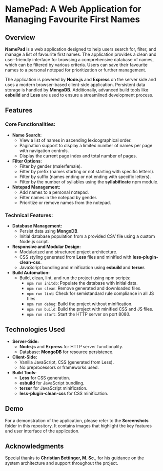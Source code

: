 # NamePad: A Web Application for Managing Favourite First Names

## Overview
**NamePad** is a web application designed to help users search for, filter, and manage a list of favourite first names. The application provides a clean and user-friendly interface for browsing a comprehensive database of names, which can be filtered by various criteria. Users can save their favourite names to a personal notepad for prioritization or further management.

The application is powered by **Node.js** and **Express** on the server side and uses a modern browser-based client-side application. Persistent data storage is handled by **MongoDB**. Additionally, advanced build tools like **esbuild** and **Less** are used to ensure a streamlined development process.

## Features
### Core Functionalities:
- **Name Search:**
  - View a list of names in ascending lexicographical order.
  - Pagination support to display a limited number of names per page with navigation controls.
  - Display the current page index and total number of pages.
- **Filter Options:**
  - Filter by gender (male/female).
  - Filter by prefix (names starting or not starting with specific letters).
  - Filter by suffix (names ending or not ending with specific letters).
  - Filter by the number of syllables using the **syllabificate** npm module.
- **Notepad Management:**
  - Add names to a personal notepad.
  - Filter names in the notepad by gender.
  - Prioritize or remove names from the notepad.
    
### Technical Features:
- **Database Management:**
  - Persist data using **MongoDB**.
  - Initial database population from a provided CSV file using a custom Node.js script.
- **Responsive and Modular Design:**
  - Modularized and structured project architecture.
  - CSS styling generated from **Less** files and minified with **less-plugin-clean-css**.
  - JavaScript bundling and minification using **esbuild** and **terser**.
- **Build Automation:**
  - Build, clean, lint, and run the project using npm scripts:
    - `npm run initdb`: Populate the database with initial data.
    - `npm run clean`: Remove generated and downloaded files.
    - `npm run lint`: Check for semistandard rule compliance in all JS files.
    - `npm run debug`: Build the project without minification.
    - `npm run build`: Build the project with minified CSS and JS files.
    - `npm run start`: Start the HTTP server on port 8080.
  
## Technologies Used
- **Server-Side:**
  - **Node.js** and **Express** for HTTP server functionality.
  - Database: **MongoDB** for resource persistence.
- **Client-Side:**
  - Vanilla JavaScript, CSS (generated from Less).
  - No preprocessors or frameworks used.
- **Build Tools:**
  - **Less** for CSS generation.
  - **esbuild** for JavaScript bundling.
  - **terser** for JavaScript minification.
  - **less-plugin-clean-css** for CSS minification.

## Demo
For a demonstration of the application, please refer to the **Screenshots** folder in this repository. It contains images that highlight the key features and user interface of the application.

## Acknowledgments
Special thanks to **Christian Bettinger, M. Sc.**, for his guidance on the system architecture and support throughout the project.
